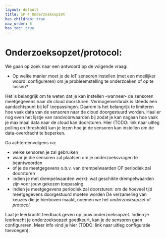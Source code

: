```yaml
---
layout: default
title: SP 4 Onderzoeksopzet 
has_children: true
nav_order: 6
has_toc: true
---
```


# Onderzoeksopzet/protocol:

We gaan op zoek naar een antwoord op de volgende vraag:
* Op welke manier moet je de IoT sensoren instellen (met een moeilijker woord: configureren) om je probleemstelling te onderzoeken of op te lossen?

Het is belangrijk om te weten dat je kan instellen -wanneer- de sensoren meetgegevens naar de cloud doorsturen. Vermogenverbruik is steeds een aandachtspunt bij IoT toepassingen. 
Daarom is het belangrijk te limiteren hoe vaak data van de sensoren naar de cloud doorgestuurd worden. Haal er nog even het lijstje van randvoorwaarden bij zodat je kan nagaan hoe vaak je maximaal data naar de cloud kan doorsturen.
Hier (TODO: link naar uitleg polling en threshold) kan je lezen hoe je de sensoren kan instellen om de data-overdracht te beperken.

Ga achtereenvolgens na:
* welke sensoren je zal gebruiken
* waar je die sensoren zal plaatsen om je onderzoeksvragen te beantwoorden
* of je de meetgegevens o.b.v. van drempelwaarden OF periodiek zal doorsturen 
* indien je met drempelwaarden werkt: wat geschikte drempelwaarden zijn voor jouw gekozen toepassing
* indien je meetgegevens periodiek zal doorsturen: om de hoeveel tijd meetgegevens doorgestuurd moeten worden
De verzameling van keuzes die je hierboven maakt, noemen we het _onderzoeksopzet_ of _protocol_.

Laat je leerkracht feedback geven op jouw onderzoeksopzet. Indien je leerkracht je onderzoeksopzet goedkeurt, kan je de sensoren gaan configureren. 
Meer info vind je hier (TODO: link naar uitleg configuratie toevoegen).
